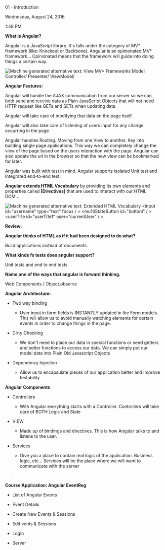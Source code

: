 01 - Introduction

Wednesday, August 24, 2016

1:48 PM

**What is Angular?**

Angular is a JavaScript library. It\'s falls under the category of MV\* framework (like: Knockout or Backbone). Angular is an opinionated MV\* framework... Opinionated means that the framework will guide into doing things a certain way.

![Machine generated alternative text: View MV\* Frameworks Model Controller/ Presenter/ ViewModel/ ](000_01_-_Introduction_000.png)

**Angular Features:**

Angular will handle the AJAX communication from our server so we can both send and receive data as Plain JavaScript Objects that will not need HTTP request like GETs and SETs when updating data.

Angular will take care of modifying that data on the page itself

Angular will also take care of listening of users input for any change occurring in the page

Angular handles Routing. Moving from one View to another. Key into building single page applications. This way we can completely change the view of the page based on the users interaction with the page. Angular can also update the url in the browser so that the new view can be bookmarked for later.

Angular was built with test in mind. Angular supports isolated Unit test and Integrated end-to-end test.

**Angular extends HTML Vocabulary** by providing its own elements and properties called **[Directives]** that are used to interact with our HTML DOM...

![Machine generated alternative text: Extended HTML Vocabulary \<input id=\"username\" type=\"text\" focus / \> \<mu1tiStateButton id=\"buttonl\" / \> \<userTi1e id=\"userTi1e1\" user=\"currentUser\" / \> ](000_01_-_Introduction_001.png)

**Review:**

**Angular thinks of HTML as if it had been designed to do what?**

Build applications instead of documents.

**What kinds fo tests does angular support?**

Unit tests and end to end tests

**Name one of the ways that angular is forward thinking.**

Web Components / Object.observe

**Angular Architecture:**

-   Two way binding

    -   User input in form fields is INSTANTLY updated in the Form models. This will allow us to avoid manually watching elements for certain events in order to change things in the page.

-   Dirty Checking

    -   We don\'t need to place our data in special functions or need getters and setter functions to access our data. We can simply put our model data into Plain Old Javascript Objects

-   Dependency Injection

    -   Allow us to encapsulate pieces of our application better and Improve testability

**Angular Components**

-   Controllers

    -   With Angular everything starts with a Controller. Controllers will take care of BOTH Logic and State

-   VIEW

    -   Made up of bindings and directives. This is how Angular talks to and listens to the user.

-   Services

    -   Give you a place to contain real logic of the application. Business logic, etc... Services will be the place where we will want to communicate with the server

>  

**Course Application: Angular EventReg**

-   List of Angular Events

-   Event Details

-   Create New Events & Sessions

-   Edit vents & Sessions

-   Login

-   Server
